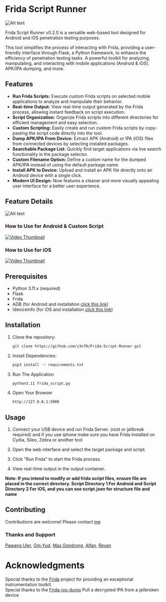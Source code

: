 
# Frida Script Runner

![Alt text](https://raw.githubusercontent.com/z3n70/Frida-Script-Runner/main/FSR-logo.png)

Frida Script Runner v0.2.0 is a versatile web-based tool designed for Android and iOS penetration testing purposes.

This tool simplifies the process of interacting with Frida, providing a user-friendly interface through Flask, a Python framework, to enhance the efficiency of penetration testing tasks.
A powerful toolkit for analyzing, manipulating, and interacting with mobile applications (Android & iOS), APK/IPA dumping, and more.

## Features

- **Run Frida Scripts:** Execute custom Frida scripts on selected mobile applications to analyze and manipulate their behavior.
- **Real-time Output:** View real-time output generated by the Frida process, allowing instant feedback on script execution.
- **Script Organization:** Organize Frida scripts into different directories for efficient management and easy selection.
- **Custom Scripting:** Easily create and run custom Frida scripts by copy-pasting the script code directly into the tool.
- **Dump APK/IPA From Device:** Extract APK (Android) or IPA (iOS) files from connected devices by selecting installed packages.
- **Searchable Package List:** Quickly find target applications via live search functionality in the package selector.
- **Custom Filename Option:** Define a custom name for the dumped APK/IPA instead of using the default package name.
- **Install APK to Device:** Upload and install an APK file directly onto an Android device with a single click.
- **Modern UI Design:** Now features a cleaner and more visually appealing user interface for a better user experience.

## Feature Details
![Alt text](https://raw.githubusercontent.com/z3n70/Frida-Script-Runner/main/static/image.png)

### How to Use for Android & Custom Script
[![Video Thumbnail](https://img.youtube.com/vi/LGx0L_uQQDY/0.jpg)](https://www.youtube.com/watch?v=LGx0L_uQQDY)

### How to Use for iOS
[![Video Thumbnail](https://img.youtube.com/vi/kTp5RTjR5uA/0.jpg)](https://www.youtube.com/watch?v=kTp5RTjR5uA)

## Prerequisites

- Python 3.11.x (required)
- Flask
- Frida
- ADB (for Android and installation [click this link](https://beebom.com/how-to-install-adb-windows-mac/))
- Ideviceinfo (for iOS and installation [click this link](https://command-not-found.com/ideviceinfo))

## Installation

1. Clone the repository:

   ```bash
   git clone https://github.com/z3n70/Frida-Script-Runner.git

2. Install Dependencies:

   ```bash
   pip3 install -r requirements.txt

3. Run The Application

   ```bash
   python3.11 frida_script.py

4. Open Your Browser

   ```bash
   http://127.0.0.1:5000

## Usage
1. Connect your USB device and run Frida Server. (root or jailbreak required) and if you use iphone make sure you have Frida installed on Cydia, Sileo, Zebra or another tool

2. Open the web interface and select the target package and script.

3. Click "Run Frida" to start the Frida process.

4. View real-time output in the output container.

**Note: If you intend to modify or add frida script files, ensure file are placed in the correct directory. Script Directory 1 For Android and Script Directory 2 For iOS, and you can see script.json for structure file and name**

## Contributing
Contributions are welcome! Please contact [me](https://x.com/zenalarifin_) 

### Thanks and Support
[Pawang Uler](https://github.com/karjok), [Om-Yud](https://github.com/Yudha-ard), [Mas Gondrong](https://github.com/xcapri), [Alfan](https://github.com/alfanilham), [Revan](https://github.com/revan-ar)

# Acknowledgments
Special thanks to the [Frida](https://frida.re/) project for providing an exceptional instrumentation toolkit.\
Special thanks to the [Frida-ios-dump](https://github.com/AloneMonkey/frida-ios-dump) Pull a decrypted IPA from a jailbroken device
